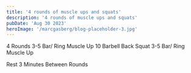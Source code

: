 ```yaml
---
title: '4 rounds of muscle ups and squats'
description: '4 rounds of muscle ups and squats'
pubDate: 'Aug 30 2023'
heroImage: '/marcgasberg/blog-placeholder-3.jpg'
---
```

4 Rounds
3-5 Bar/ Ring Muscle Up 
10 Barbell Back Squat 
3-5 Bar/ Ring Muscle Up

Rest 3 Minutes Between Rounds
